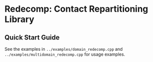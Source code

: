 # Redecomp: Contact Repartitioning Library

## Quick Start Guide

See the examples in `../examples/domain_redecomp.cpp` and
`../examples/multidomain_redecomp.cpp` for usage examples.